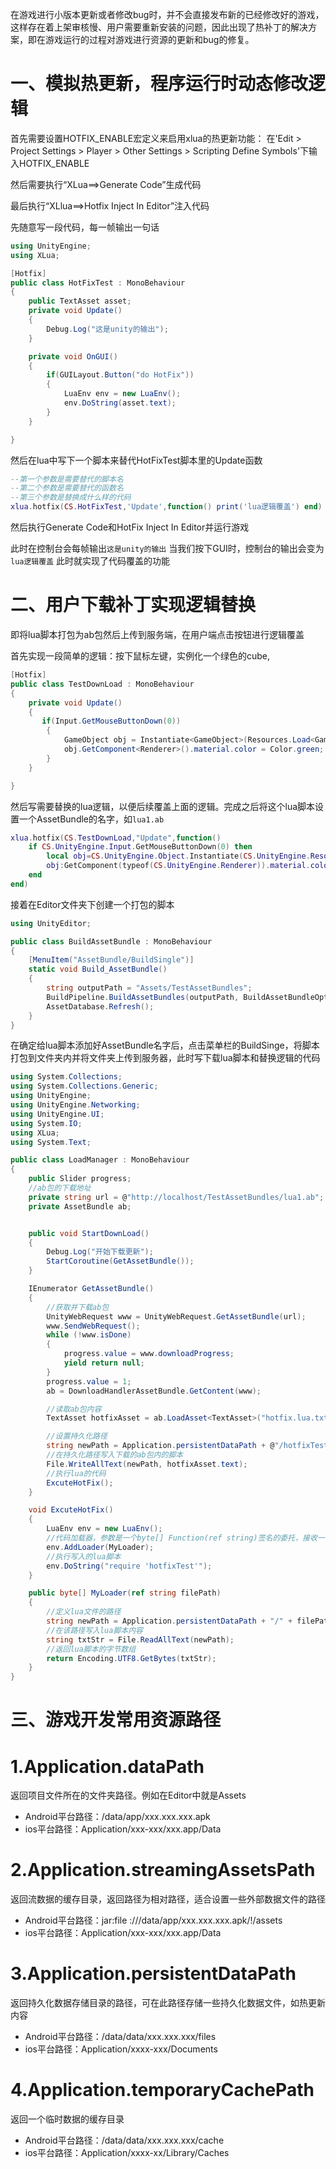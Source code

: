 在游戏进行小版本更新或者修改bug时，并不会直接发布新的已经修改好的游戏，这样存在着上架审核慢、用户需要重新安装的问题，因此出现了热补丁的解决方案，即在游戏运行的过程对游戏进行资源的更新和bug的修复。
# 一、模拟热更新，程序运行时动态修改逻辑

首先需要设置HOTFIX_ENABLE宏定义来启用xlua的热更新功能：
在'Edit > Project Settings > Player > Other Settings > Scripting Define Symbols'下输入HOTFIX_ENABLE

然后需要执行“XLua==>Generate Code”生成代码

最后执行“XLlua==>Hotfix Inject In Editor”注入代码


先随意写一段代码，每一帧输出一句话
```c#
using UnityEngine;
using XLua;

[Hotfix]
public class HotFixTest : MonoBehaviour
{
    public TextAsset asset;
    private void Update()
    {
        Debug.Log("这是unity的输出");
    }

    private void OnGUI()
    {
        if(GUILayout.Button("do HotFix"))
        {
            LuaEnv env = new LuaEnv();
            env.DoString(asset.text);
        }
    }

}
```

然后在lua中写下一个脚本来替代HotFixTest脚本里的Update函数
```lua
--第一个参数是需要替代的脚本名
--第二个参数是需要替代的函数名
--第三个参数是替换成什么样的代码
xlua.hotfix(CS.HotFixTest,'Update',function() print('lua逻辑覆盖') end)
```

然后执行Generate Code和HotFix Inject In Editor并运行游戏

此时在控制台会每帧输出`这是unity的输出`
当我们按下GUI时，控制台的输出会变为`lua逻辑覆盖`
此时就实现了代码覆盖的功能



# 二、用户下载补丁实现逻辑替换

即将lua脚本打包为ab包然后上传到服务端，在用户端点击按钮进行逻辑覆盖

首先实现一段简单的逻辑：按下鼠标左键，实例化一个绿色的cube,
```c#
[Hotfix]
public class TestDownLoad : MonoBehaviour
{
    private void Update()
    {
       if(Input.GetMouseButtonDown(0))
        {
            GameObject obj = Instantiate<GameObject>(Resources.Load<GameObject>("Cube"));
            obj.GetComponent<Renderer>().material.color = Color.green;
        }
    }

}
```

然后写需要替换的lua逻辑，以便后续覆盖上面的逻辑。完成之后将这个lua脚本设置一个AssetBundle的名字，如`lua1.ab`
```lua
xlua.hotfix(CS.TestDownLoad,"Update",function()
	if CS.UnityEngine.Input.GetMouseButtonDown(0) then
		local obj=CS.UnityEngine.Object.Instantiate(CS.UnityEngine.Resources.Load('Cube'))
		obj:GetComponent(typeof(CS.UnityEngine.Renderer)).material.color=CS.UnityEngine.Color.red
	end
end)
```

接着在Editor文件夹下创建一个打包的脚本
```c#
using UnityEditor;

public class BuildAssetBundle : MonoBehaviour
{
    [MenuItem("AssetBundle/BuildSingle")]
    static void Build_AssetBundle()
    {
        string outputPath = "Assets/TestAssetBundles";
        BuildPipeline.BuildAssetBundles(outputPath, BuildAssetBundleOptions.DeterministicAssetBundle | BuildAssetBundleOptions.ChunkBasedCompression, BuildTarget.StandaloneWindows64);
        AssetDatabase.Refresh();
    }
}
```

在确定给lua脚本添加好AssetBundle名字后，点击菜单栏的BuildSinge，将脚本打包到文件夹内并将文件夹上传到服务器，此时写下载lua脚本和替换逻辑的代码

```c#
using System.Collections;
using System.Collections.Generic;
using UnityEngine;
using UnityEngine.Networking;
using UnityEngine.UI;
using System.IO;
using XLua;
using System.Text;

public class LoadManager : MonoBehaviour
{
    public Slider progress;
    //ab包的下载地址
    private string url = @"http://localhost/TestAssetBundles/lua1.ab";
    private AssetBundle ab;


    public void StartDownLoad()
    {
        Debug.Log("开始下载更新");
        StartCoroutine(GetAssetBundle());
    }

    IEnumerator GetAssetBundle()
    {
        //获取并下载ab包
        UnityWebRequest www = UnityWebRequest.GetAssetBundle(url);
        www.SendWebRequest();
        while (!www.isDone)
        {
            progress.value = www.downloadProgress;
            yield return null;
        }
        progress.value = 1;
        ab = DownloadHandlerAssetBundle.GetContent(www);

        //读取ab包内容
        TextAsset hotfixAsset = ab.LoadAsset<TextAsset>("hotfix.lua.txt");

        //设置持久化路径
        string newPath = Application.persistentDataPath + @"/hotfixTest.lua.txt";
        //在持久化路径写入下载的ab包内的脚本
        File.WriteAllText(newPath, hotfixAsset.text);
        //执行lua的代码
        ExcuteHotFix();
    }

    void ExcuteHotFix()
    {
        LuaEnv env = new LuaEnv();
        //代码加载器，参数是一个byte[] Function(ref string)签名的委托，接收一个字符串参数作为路径，返回一个字节数组表示加载的lua代码内容，设置好加载器后，调用DoString或DoFile就会按照加载器的顺序来加载
        env.AddLoader(MyLoader);
        //执行写入的lua脚本
        env.DoString("require 'hotfixTest'");
    }

    public byte[] MyLoader(ref string filePath)
    {
        //定义lua文件的路径
        string newPath = Application.persistentDataPath + "/" + filePath + ".lua.txt";
        //在该路径写入lua脚本内容
        string txtStr = File.ReadAllText(newPath);
        //返回lua脚本的字节数组
        return Encoding.UTF8.GetBytes(txtStr);
    }
}
```


# 三、游戏开发常用资源路径

# 1.Application.dataPath

返回项目文件所在的文件夹路径。例如在Editor中就是Assets

- Android平台路径：/data/app/xxx.xxx.xxx.apk
- ios平台路径：Application/xxx-xxx/xxx.app/Data
# 2.Application.streamingAssetsPath

返回流数据的缓存目录，返回路径为相对路径，适合设置一些外部数据文件的路径

- Android平台路径：jar:file :///data/app/xxx.xxx.xxx.apk/!/assets
- ios平台路径：Application/xxx-xxx/xxx.app/Data
# 3.Application.persistentDataPath

返回持久化数据存储目录的路径，可在此路径存储一些持久化数据文件，如热更新内容

- Android平台路径：/data/data/xxx.xxx.xxx/files
- ios平台路径：Application/xxxx-xxx/Documents
# 4.Application.temporaryCachePath

返回一个临时数据的缓存目录

- Android平台路径：/data/data/xxx.xxx.xxx/cache
- ios平台路径：Application/xxxx-xx/Library/Caches